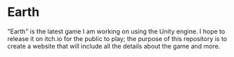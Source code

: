 # Earth
"Earth" is the latest game I am working on using the Unity engine.
I hope to release it on itch.io for the public to play;
the purpose of this repository is to create a website that will include all the details about the game and more.

